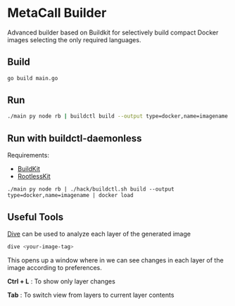 # MetaCall Builder

Advanced builder based on Buildkit for selectively build compact Docker images selecting the only required languages.

## Build

```sh
go build main.go
```

## Run

```sh
./main py node rb | buildctl build --output type=docker,name=imagename | docker load
```

## Run with buildctl-daemonless

Requirements:

- [BuildKit](https://github.com/moby/buildkit/releases)
- [RootlessKit](https://github.com/rootless-containers/rootlesskit/releases)

```shell
./main py node rb | ./hack/buildctl.sh build --output type=docker,name=imagename | docker load
```

## Useful Tools

[Dive](https://github.com/wagoodman/dive) can be used to analyze each layer of the generated image

```sh
dive <your-image-tag>
```
This opens up a window where in we can see changes in each layer of the image according to preferences.

**Ctrl + L** : To show only layer changes

**Tab** : To switch view from layers to current layer contents



